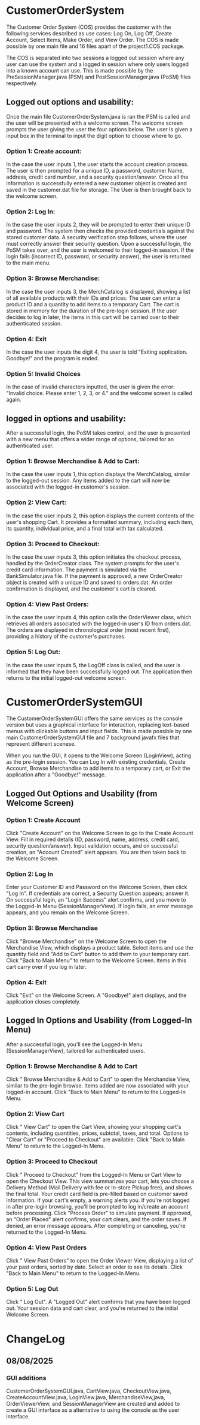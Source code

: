 <h1> CustomerOrderSystem </h1>
The Customer Order System (COS) provides the customer with the following services described as use cases: Log On, Log Off, Create Account, Select Items, Make Order, and View Order. The COS is made possible by one main file and 16 files apart of the project1.COS package. 

The COS is separated into two sessions a logged out session where any user can use the system and a logged in session where only users logged into a known account can use. This is made possible by the PreSessionManager.java (PSM) and PostSessionManager.java (PoSM) files respectively. 

<h2>Logged out options and usability:</h2> 

Once the main file CustomerOrderSystem.java is ran the PSM is called and the user will be presented with a welcome screen. The welcome screen prompts the user giving the user the four options below. The user Is given a input box in the terminal to input the digit option to choose where to go. 

<h3>Option 1: Create account:</h3>

  In the case the user inputs 1, the user starts the account creation process. The user is then prompted for a unique ID, a password, customer Name, address,         credit card number, and a security question/answer.
  Once all the information is successfully entered a new customer object is created and saved in the customer.dat file for storage. 
  The User is then brought back to the welcome screen.

  

<h3>Option 2: Log In:</h3>

  In the case the user inputs 2, they will be prompted to enter their unique ID and password. The system then checks the provided credentials against the stored      customer data. A security verification step follows, where the user must correctly answer their security question. Upon a successful login, the PoSM takes over,    and the user is welcomed to their logged-in session. If the login fails (incorrect ID, password, or security answer), the user is returned to the main menu.

<h3>Option 3: Browse Merchandise:</h3>

  In the case the user inputs 3, the MerchCatalog is displayed, showing a list of all available products with their IDs and prices. The user can enter a product ID   and a quantity to add items to a temporary Cart. The cart is stored in memory for the duration of the pre-login session. If the user decides to log in later, the   items in this cart will be carried over to their authenticated session.

<h3> Option 4: Exit </h3>

  In the case the user inputs the digit 4, the user is told "Exiting application. Goodbye!" and the program is ended. 

<h3> Option 5: Invalid Choices </h3>

  In the case of Invalid characters inputted, the user is given the error: "Invalid choice. Please enter 1, 2, 3, or 4." and the welcome screen is called again. 

<h2>logged in options and usability:</h2>

After a successful login, the PoSM takes control, and the user is presented with a new menu that offers a wider range of options, tailored for an authenticated user.

<h3>Option 1: Browse Merchandise & Add to Cart: </h3>

  In the case the user inputs 1, this option displays the MerchCatalog, similar to the logged-out session. Any items added to the cart will now be associated with    the logged-in customer's session.

<h3>Option 2: View Cart:</h3>

  In the case the user inputs 2, this option displays the current contents of the user's shopping Cart. It provides a formatted summary, including each item, its     quantity, individual price, and a final total with tax calculated.

<h3>Option 3: Proceed to Checkout:</h3>

  In the case the user inputs 3, this option initiates the checkout process, handled by the OrderCreator class. The system prompts for the user's credit card         information. The payment is simulated via the BankSimulator.java file. If the payment is approved, a new OrderCreator object is created with a unique ID and        saved to orders.dat. An order confirmation is displayed, and the customer's cart is cleared.

<h3>Option 4: View Past Orders:</h3>

  In the case the user inputs 4, this option calls the OrderViewer class, which retrieves all orders associated with the logged-in user's ID from orders.dat. The     orders are displayed in chronological order (most recent first), providing a history of the customer's purchases.

<h3>Option 5: Log Out:</h3>



  In the case the user inputs 5, the LogOff class is called, and the user is informed that they have been successfully logged out. The application then returns to    the initial logged-out welcome screen.

<h1>CustomerOrderSystemGUI</h1>

The CustomerOrderSystemGUI offers the same services as the console version but uses a graphical interface for interaction, replacing text-based menus with clickable buttons and input fields. This is made possible by one main CustomerOrderSystemGUI file and 7 background javafx files that represent different scenese.

When you run the GUI, it opens to the Welcome Screen (LoginView), acting as the pre-login session. You can Log In with existing credentials, Create Account, Browse Merchandise to add items to a temporary cart, or Exit the application after a "Goodbye!" message.

<h2>Logged Out Options and Usability (from Welcome Screen)</h2>

<h3>Option 1: Create Account </h3>
Click "Create Account" on the Welcome Screen to go to the Create Account View. Fill in required details (ID, password, name, address, credit card, security question/answer). Input validation occurs, and on successful creation, an "Account Created" alert appears. You are then taken back to the Welcome Screen.

<h3>Option 2: Log In </h3>
Enter your Customer ID and Password on the Welcome Screen, then click "Log In". If credentials are correct, a Security Question appears; answer it. On successful login, an "Login Success" alert confirms, and you move to the Logged-In Menu (SessionManagerView). If login fails, an error message appears, and you remain on the Welcome Screen.

<h3>Option 3: Browse Merchandise </h3>
Click "Browse Merchandise" on the Welcome Screen to open the Merchandise View, which displays a product table. Select items and use the quantity field and "Add to Cart" button to add them to your temporary cart. Click "Back to Main Menu" to return to the Welcome Screen. Items in this cart carry over if you log in later.

<h3>Option 4: Exit </h3>
Click "Exit" on the Welcome Screen. A "Goodbye!" alert displays, and the application closes completely.

<h2>Logged In Options and Usability (from Logged-In Menu)</h2>

After a successful login, you'll see the Logged-In Menu (SessionManagerView), tailored for authenticated users.

<h3>Option 1: Browse Merchandise & Add to Cart </h3>

Click " Browse Merchandise & Add to Cart" to open the Merchandise View, similar to the pre-login browse. Items added are now associated with your logged-in account. Click "Back to Main Menu" to return to the Logged-In Menu.

<h3>Option 2: View Cart </h3>

Click " View Cart" to open the Cart View, showing your shopping cart's contents, including quantities, prices, subtotal, taxes, and total. Options to "Clear Cart" or "Proceed to Checkout" are available. Click "Back to Main Menu" to return to the Logged-In Menu.

<h3> Option 3: Proceed to Checkout </h3>

Click " Proceed to Checkout" from the Logged-In Menu or Cart View to open the Checkout View. This view summarizes your cart, lets you choose a Delivery Method (Mail Delivery with fee or In-store Pickup free), and shows the final total. Your credit card field is pre-filled based on customer saved information. If your cart's empty, a warning alerts you. If you're not logged in after pre-login browsing, you'll be prompted to log in/create an account before processing. Click "Process Order" to simulate payment. If approved, an "Order Placed" alert confirms, your cart clears, and the order saves. If denied, an error message appears. After completing or canceling, you're returned to the Logged-In Menu.

<h3> Option 4: View Past Orders </h3>
Click " View Past Orders" to open the Order Viewer View, displaying a list of your past orders, sorted by date. Select an order to see its details. Click "Back to Main Menu" to return to the Logged-In Menu.

<h3> Option 5: Log Out </h3>
Click " Log Out". A "Logged Out" alert confirms that you have been logged out. Your session data and cart clear, and you're returned to the initial Welcome Screen.

<h1>ChangeLog</h1>

<h2>08/08/2025</h2>

<h3>GUI additions</h3>

CustomerOrderSystemGUI.java, CartView.java, CheckoutView.java, CreateAccountView.java, LoginView.java, MerchandiseView,java, OrderViewerView, and SessionManagerView are created and added to create a GUI interface as a alternative to using the console as the user interface.

<h3></h3>


